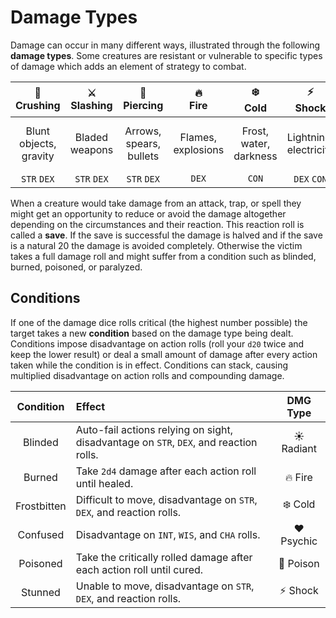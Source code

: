 # Damage Types
Damage can occur in many different ways, illustrated through the following **damage types**. Some creatures are resistant or vulnerable to specific types of damage which adds an element of strategy to combat.

| 👊<br/>Crushing | ⚔️<br/>Slashing | 🏹<br/>Piercing | 🔥<br/>Fire | ❄️<br/>Cold | ⚡️<br/>Shock | 💉<br/>Poison | 💀<br/>Necrotic | ☀️<br/>Radiant | ♥️<br/>Psychic |
|:---:|:---:|:---:|:---:|:---:|:---:|:---:|:---:|:---:|:---:|
| Blunt objects, gravity | Bladed weapons | Arrows, spears, bullets | Flames, explosions | Frost, water, darkness | Lightning, electricity | Harmful substances | Acid, disease, death | Light, divine energy | Mental and emotional trauma |
| `STR`&nbsp;`DEX` | `STR`&nbsp;`DEX` | `STR`&nbsp;`DEX` | `DEX` | `CON` | `DEX`&nbsp;`CON` | `CON` | `CON` | `WIS` | `INT`&nbsp;`WIS` |

When a creature would take damage from an attack, trap, or spell they might get an opportunity to reduce or avoid the damage altogether depending on the circumstances and their reaction. This reaction roll is called a **save**. If the save is successful the damage is halved and if the save is a natural 20 the damage is avoided completely. Otherwise the victim takes a full damage roll and might suffer from a condition such as blinded, burned, poisoned, or paralyzed.

## Conditions
If one of the damage dice rolls critical (the highest number possible) the target takes a new **condition** based on the damage type being dealt. Conditions impose disadvantage on action rolls (roll your `d20` twice and keep the lower result) or deal a small amount of damage after every action taken while the condition is in effect. Conditions can stack, causing multiplied disadvantage on action rolls and compounding damage.

| Condition | Effect | DMG Type |
|:---:|:--- |:---:|
| Blinded | Auto-fail actions relying on sight, disadvantage on `STR`, `DEX`, and reaction rolls. | ☀️ Radiant |
| Burned | Take `2d4` damage after each action roll until healed. | 🔥 Fire |
| Frostbitten | Difficult to move, disadvantage on `STR`, `DEX`, and reaction rolls. | ❄️ Cold |
| Confused | Disadvantage on `INT`, `WIS`, and `CHA` rolls. | ♥️ Psychic |
| Poisoned | Take the critically rolled damage after each action roll until cured. | 💉 Poison |
| Stunned | Unable to move, disadvantage on `STR`, `DEX`, and reaction rolls. | ⚡️ Shock |
